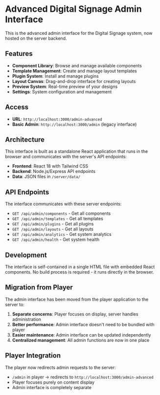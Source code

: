 # Advanced Digital Signage Admin Interface

This is the advanced admin interface for the Digital Signage system, now hosted on the server backend.

## Features

- **Component Library**: Browse and manage available components
- **Template Management**: Create and manage layout templates
- **Plugin System**: Install and manage plugins
- **Layout Canvas**: Drag-and-drop interface for creating layouts
- **Preview System**: Real-time preview of your designs
- **Settings**: System configuration and management

## Access

- **URL**: `http://localhost:3000/admin-advanced`
- **Basic Admin**: `http://localhost:3000/admin` (legacy interface)

## Architecture

This interface is built as a standalone React application that runs in the browser and communicates with the server's API endpoints:

- **Frontend**: React 18 with Tailwind CSS
- **Backend**: Node.js/Express API endpoints
- **Data**: JSON files in `/server/data/`

## API Endpoints

The interface communicates with these server endpoints:

- `GET /api/admin/components` - Get all components
- `GET /api/admin/templates` - Get all templates  
- `GET /api/admin/plugins` - Get all plugins
- `GET /api/admin/layouts` - Get all layouts
- `GET /api/admin/analytics` - Get system analytics
- `GET /api/admin/health` - Get system health

## Development

The interface is self-contained in a single HTML file with embedded React components. No build process is required - it runs directly in the browser.

## Migration from Player

The admin interface has been moved from the player application to the server to:

1. **Separate concerns**: Player focuses on display, server handles administration
2. **Better performance**: Admin interface doesn't need to be bundled with player
3. **Easier maintenance**: Admin interface can be updated independently
4. **Centralized management**: All admin functions are now in one place

## Player Integration

The player now redirects admin requests to the server:
- `/admin` in player → redirects to `http://localhost:3000/admin-advanced`
- Player focuses purely on content display
- Admin interface is completely separate
